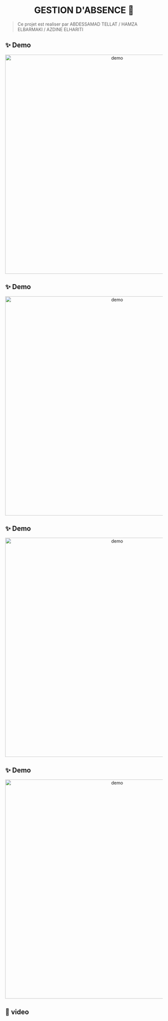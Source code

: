 <h1 align="center">GESTION D'ABSENCE 👋</h1>

> Ce projet est realiser par ABDESSAMAD TELLAT / HAMZA ELBARMAKI / AZDINE ELHARITI

## ✨ Demo



<p align="center">
  <img width="700" align="center" src="https://i.imgur.com/NzNEIwa.png" alt="demo"/>
</p>

## ✨ Demo

<p align="center">
  <img width="700" align="center" src="https://i.imgur.com/eb0Epz7.png" alt="demo"/>
</p>


## ✨ Demo


<p align="center">
  <img width="700" align="center" src="https://i.imgur.com/wIGhLdK.jpg" alt="demo"/>
</p>

## ✨ Demo



<p align="center">
  <img width="700" align="center" src="https://i.imgur.com/eb0Epz7.png" alt="demo"/>
</p>


## 🚀 video



